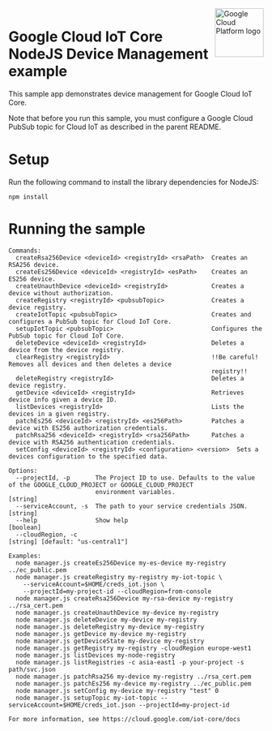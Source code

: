 <img src="https://avatars2.githubusercontent.com/u/2810941?v=3&s=96" alt="Google Cloud Platform logo" title="Google Cloud Platform" align="right" height="96" width="96"/>

# Google Cloud IoT Core NodeJS Device Management example

This sample app demonstrates device management for Google Cloud IoT Core.

Note that before you run this sample, you must configure a Google Cloud PubSub
topic for Cloud IoT as described in the parent README.

# Setup

Run the following command to install the library dependencies for NodeJS:

    npm install

# Running the sample

    Commands:
      createRsa256Device <deviceId> <registryId> <rsaPath>  Creates an RSA256 device.
      createEs256Device <deviceId> <registryId> <esPath>    Creates an ES256 device.
      createUnauthDevice <deviceId> <registryId>            Creates a device without authorization.
      createRegistry <registryId> <pubsubTopic>             Creates a device registry.
      createIotTopic <pubsubTopic>                          Creates and configures a PubSub topic for Cloud IoT Core.
      setupIotTopic <pubsubTopic>                           Configures the PubSub topic for Cloud IoT Core.
      deleteDevice <deviceId> <registryId>                  Deletes a device from the device registry.
      clearRegistry <registryId>                            !!Be careful! Removes all devices and then deletes a device
                                                            registry!!
      deleteRegistry <registryId>                           Deletes a device registry.
      getDevice <deviceId> <registryId>                     Retrieves device info given a device ID.
      listDevices <registryId>                              Lists the devices in a given registry.
      patchEs256 <deviceId> <registryId> <es256Path>        Patches a device with ES256 authorization credentials.
      patchRsa256 <deviceId> <registryId> <rsa256Path>      Patches a device with RSA256 authentication credentials.
      setConfig <deviceId> <registryId> <configuration> <version>  Sets a devices configuration to the specified data.

    Options:
      --projectId, -p       The Project ID to use. Defaults to the value of the GOOGLE_CLOUD_PROJECT or GOOGLE_CLOUD_PROJECT
                            environment variables.                                                                  [string]
      --serviceAccount, -s  The path to your service credentials JSON.                                              [string]
      --help                Show help                                                                              [boolean]
      --cloudRegion, -c                                                                    [string] [default: "us-central1"]

    Examples:
      node manager.js createEs256Device my-es-device my-registry ../ec_public.pem
      node manager.js createRegistry my-registry my-iot-topic \
        --serviceAccount=$HOME/creds_iot.json \
        --projectId=my-project-id --cloudRegion=from-console
      node manager.js createRsa256Device my-rsa-device my-registry ../rsa_cert.pem
      node manager.js createUnauthDevice my-device my-registry
      node manager.js deleteDevice my-device my-registry
      node manager.js deleteRegistry my-device my-registry
      node manager.js getDevice my-device my-registry
      node manager.js getDeviceState my-device my-registry
      node manager.js getRegistry my-registry -cloudRegion europe-west1
      node manager.js listDevices my-node-registry
      node manager.js listRegistries -c asia-east1 -p your-project -s path/svc.json
      node manager.js patchRsa256 my-device my-registry ../rsa_cert.pem
      node manager.js patchEs256 my-device my-registry ../ec_public.pem
      node manager.js setConfig my-device my-registry "test" 0
      node manager.js setupTopic my-iot-topic --serviceAccount=$HOME/creds_iot.json --projectId=my-project-id

    For more information, see https://cloud.google.com/iot-core/docs
